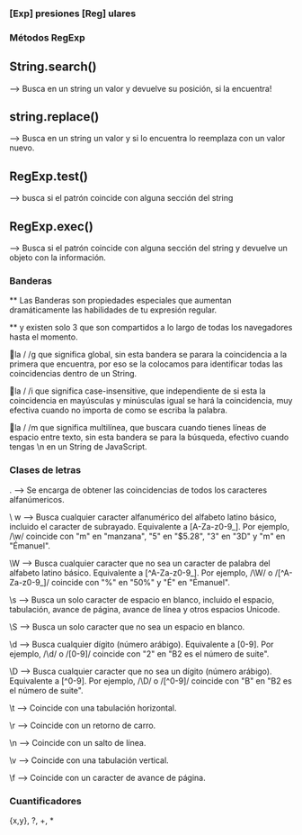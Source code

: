 ### [Exp] presiones [Reg] ulares

### Métodos RegExp

## String.search()
--> Busca en un string un valor y devuelve su posición, si la encuentra!

## string.replace()
--> Busca en un string un valor y si lo encuentra lo reemplaza con un valor nuevo.


## RegExp.test()
--> busca si el patrón coincide con alguna sección del string

## RegExp.exec()
--> Busca si el patrón coincide con alguna sección del string y devuelve un objeto con la información.

### Banderas

** Las Banderas son propiedades especiales que aumentan dramáticamente las habilidades de tu expresión regular.

** y existen solo 3 que son compartidos a lo largo de todas los navegadores hasta el momento.

🔰la / /g que significa global, sin esta bandera se parara la coincidencia a la primera que encuentra, por eso se la colocamos para identificar todas las coincidencias dentro de un String.



🔰la / /i que significa case-insensitive, que independiente de si esta la coincidencia en mayúsculas y minúsculas igual se hará la coincidencia, muy efectiva cuando no importa de como se escriba la palabra.



🔰la / /m que significa multilínea, que buscara cuando tienes líneas de espacio entre texto, sin esta bandera se para la búsqueda, efectivo cuando tengas \n en un String de JavaScript.


### Clases de letras

. --> Se encarga de obtener las coincidencias de todos los caracteres alfanúmericos.

\ w --> Busca cualquier caracter alfanumérico del alfabeto latino básico, incluido el caracter de subrayado. Equivalente a [A-Za-z0-9_]. Por ejemplo, /\w/ coincide con "m" en "manzana", "5" en "$5.28", "3" en "3D" y "m" en "Émanuel".

\W --> Busca cualquier caracter que no sea un caracter de palabra del alfabeto latino básico. Equivalente a [^A-Za-z0-9_]. Por ejemplo, /\W/ o /[^A-Za-z0-9_]/ coincide con "%" en "50%" y "É" en "Émanuel".

\s --> Busca un solo caracter de espacio en blanco, incluido el espacio, tabulación, avance de página, avance de línea y otros espacios Unicode. 

\S --> Busca un solo caracter que no sea un espacio en blanco. 

\d --> Busca cualquier dígito (número arábigo). Equivalente a [0-9]. Por ejemplo, /\d/ o /[0-9]/ coincide con "2" en "B2 es el número de suite".

\D --> Busca cualquier caracter que no sea un dígito (número arábigo). Equivalente a [^0-9]. Por ejemplo, /\D/ o /[^0-9]/ coincide con "B" en "B2 es el número de suite".

\t --> Coincide con una tabulación horizontal.

\r --> Coincide con un retorno de carro.

\n --> Coincide con un salto de línea.

\v --> Coincide con una tabulación vertical.

\f --> 	Coincide con un caracter de avance de página.

### Cuantificadores

{x,y}, ?, +, *






